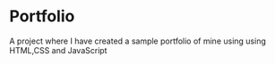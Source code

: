 # Portfolio
A project where I have created a sample portfolio of mine using using HTML,CSS and JavaScript
